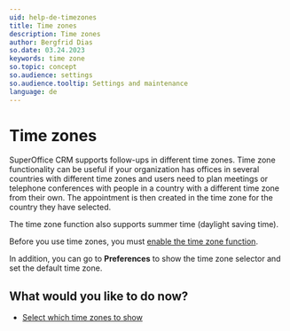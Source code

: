 ```yaml
---
uid: help-de-timezones
title: Time zones
description: Time zones
author: Bergfrid Dias
so.date: 03.24.2023
keywords: time zone
so.topic: concept
so.audience: settings
so.audience.tooltip: Settings and maintenance
language: de
---
```


# Time zones

SuperOffice CRM supports follow-ups in different time zones. Time zone functionality can be useful if your organization has offices in several countries with different time zones and users need to plan meetings or telephone conferences with people in a country with a different time zone from their own. The appointment is then created in the time zone for the country they have selected.

The time zone function also supports summer time (daylight saving time).

Before you use time zones, you must [enable the time zone function][1].

In addition, you can go to **Preferences** to show the time zone selector and set the default time zone.

## What would you like to do now?

* [Select which time zones to show][2]

<!-- Referenced links -->
[1]: enable.md
[2]: select.md

<!-- Referenced images -->

